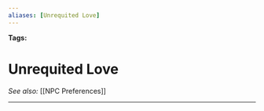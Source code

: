 ```yaml
---
aliases: [Unrequited Love]
---
```


**Tags:** 
# Unrequited Love
*See also:* [[NPC Preferences]]
___
